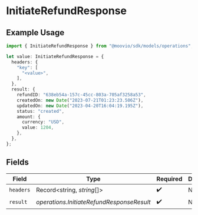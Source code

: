 # InitiateRefundResponse

## Example Usage

```typescript
import { InitiateRefundResponse } from "@moovio/sdk/models/operations";

let value: InitiateRefundResponse = {
  headers: {
    "key": [
      "<value>",
    ],
  },
  result: {
    refundID: "638eb54a-157c-45cc-803a-705af3258a53",
    createdOn: new Date("2023-07-21T01:23:23.506Z"),
    updatedOn: new Date("2023-04-20T16:04:19.195Z"),
    status: "created",
    amount: {
      currency: "USD",
      value: 1204,
    },
  },
};
```

## Fields

| Field                                     | Type                                      | Required                                  | Description                               |
| ----------------------------------------- | ----------------------------------------- | ----------------------------------------- | ----------------------------------------- |
| `headers`                                 | Record<string, *string*[]>                | :heavy_check_mark:                        | N/A                                       |
| `result`                                  | *operations.InitiateRefundResponseResult* | :heavy_check_mark:                        | N/A                                       |